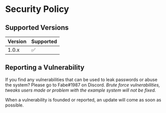 # Security Policy

## Supported Versions

| Version | Supported          |
| ------- | ------------------ |
| 1.0.x   | :white_check_mark: |

## Reporting a Vulnerability

If you find any vulnerabilities that can be used to leak passwords or abuse the system? Please go to Fabe#1987 on Discord.
*Brute force vulnerabilities, tweaks users made or problem with the example system will not be fixed.*

When a vulnerability is founded or reported, an update will come as soon as possible.
